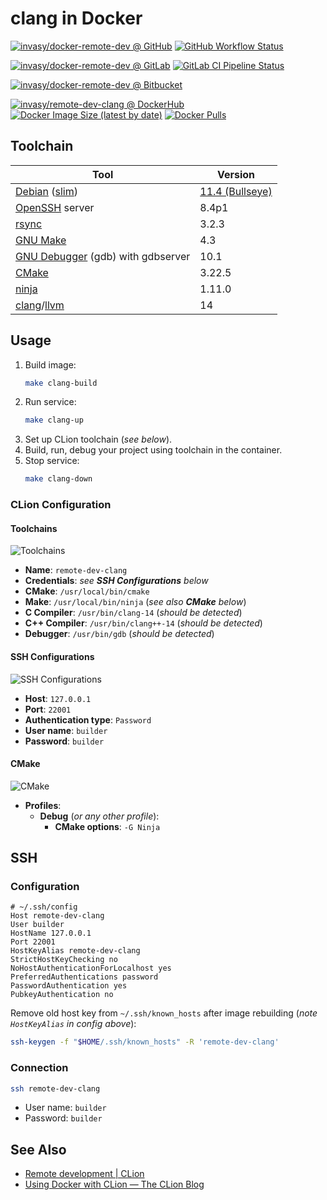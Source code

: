 # clang in Docker

[![invasy/docker-remote-dev @ GitHub][badge-github]][github]
[![GitHub Workflow Status][badge-github-wf]][github-wf]

[![invasy/docker-remote-dev @ GitLab][badge-gitlab]][gitlab]
[![GitLab CI Pipeline Status][badge-gitlab-ci]][gitlab-ci]

[![invasy/docker-remote-dev @ Bitbucket][badge-bitbucket]][bitbucket]

[![invasy/remote-dev-clang @ DockerHub][badge-dockerhub]][dockerhub]
[![Docker Image Size (latest by date)][badge-size]][dockerhub]
[![Docker Pulls][badge-pulls]][dockerhub]

## Toolchain
| Tool                                     | Version                     |
|------------------------------------------|-----------------------------|
| [Debian] ([slim])                        | [11.4 (Bullseye)][bullseye] |
| [OpenSSH] server                         | 8.4p1                       |
| [rsync]                                  | 3.2.3                       |
| [GNU Make][make]                         | 4.3                         |
| [GNU Debugger][gdb] (gdb) with gdbserver | 10.1                        |
| [CMake]                                  | 3.22.5                      |
| [ninja]                                  | 1.11.0                      |
| [clang]/[llvm]                           | 14                          |

## Usage
1. Build image:
    ```bash
    make clang-build
    ```
2. Run service:
    ```bash
    make clang-up
    ```
3. Set up CLion toolchain (_see below_).
4. Build, run, debug your project using toolchain in the container.
5. Stop service:
    ```bash
    make clang-down
    ```

### CLion Configuration
#### Toolchains
![Toolchains](../images/clion-toolchains.png "Toolchains")

- **Name**: `remote-dev-clang`
- **Credentials**: _see **SSH Configurations** below_
- **CMake**: `/usr/local/bin/cmake`
- **Make**: `/usr/local/bin/ninja` (_see also **CMake** below_)
- **C Compiler**: `/usr/bin/clang-14` (_should be detected_)
- **C++ Compiler**: `/usr/bin/clang++-14` (_should be detected_)
- **Debugger**: `/usr/bin/gdb` (_should be detected_)

#### SSH Configurations
![SSH Configurations](../images/clion-ssh.png "SSH Configurations")

- **Host**: `127.0.0.1`
- **Port**: `22001`
- **Authentication type**: `Password`
- **User name**: `builder`
- **Password**: `builder`

#### CMake
![CMake](../images/clion-cmake.png "CMake")

- **Profiles**:
  - **Debug** (_or any other profile_):
    - **CMake options**: `-G Ninja`

## SSH
### Configuration
```
# ~/.ssh/config
Host remote-dev-clang
User builder
HostName 127.0.0.1
Port 22001
HostKeyAlias remote-dev-clang
StrictHostKeyChecking no
NoHostAuthenticationForLocalhost yes
PreferredAuthentications password
PasswordAuthentication yes
PubkeyAuthentication no
```

Remove old host key from `~/.ssh/known_hosts` after image rebuilding (_note `HostKeyAlias` in config above_):
```bash
ssh-keygen -f "$HOME/.ssh/known_hosts" -R 'remote-dev-clang'
```

### Connection
```bash
ssh remote-dev-clang
```
- User name: `builder`
- Password: `builder`

## See Also
- [Remote development | CLion](https://www.jetbrains.com/help/clion/remote-development.html "Remote development | CLion")
- [Using Docker with CLion — The CLion Blog](https://blog.jetbrains.com/clion/2020/01/using-docker-with-clion/ "Using Docker with CLion — The CLion Blog")

[github]: https://github.com/invasy/docker-remote-dev "invasy/docker-remote-dev @ GitHub"
[badge-github]: https://img.shields.io/badge/GitHub-invasy%2Fdocker--remote--dev-informational?logo=github "invasy/docker-remote-dev @ GitHub"
[github-wf]: https://github.com/invasy/docker-remote-dev/actions "GitHub Workflow Status"
[badge-github-wf]: https://github.com/invasy/docker-remote-dev/actions/workflows/docker.yml/badge.svg "GitHub Workflow Status"

[gitlab]: https://gitlab.com/invasy/docker-remote-dev "invasy/docker-remote-dev @ GitLab"
[badge-gitlab]: https://img.shields.io/badge/GitLab-invasy%2Fdocker--remote--dev-informational?logo=gitlab "invasy/docker-remote-dev @ GitLab"
[gitlab-ci]: https://gitlab.com/invasy/docker-remote-dev/-/pipelines/latest "GitLab CI Pipeline Status"
[badge-gitlab-ci]: https://gitlab.com/invasy/docker-remote-dev/badges/master/pipeline.svg "GitLab CI Pipeline Status"

[bitbucket]: https://bitbucket.org/invasy/docker-remote-dev "invasy/docker-remote-dev @ Bitbucket"
[badge-bitbucket]: https://img.shields.io/badge/Bitbucket-invasy%2Fdocker--remote--dev-informational?logo=bitbucket "invasy/docker-remote-dev @ Bitbucket"

[dockerhub]: https://hub.docker.com/r/invasy/remote-dev-clang "invasy/remote-dev-clang @ Docker Hub"
[badge-dockerhub]: https://img.shields.io/badge/Docker%20Hub-invasy%2Fremote--dev--clang-informational?logo=docker "invasy/remote-dev-clang @ Docker Hub"
[badge-size]: https://img.shields.io/docker/image-size/invasy/remote-dev-clang?sort=date "Docker Image Size (latest by date)"
[badge-pulls]: https://img.shields.io/docker/pulls/invasy/remote-dev-clang "Docker Pulls"

[Debian]: https://www.debian.org/ "Debian"
[bullseye]: https://www.debian.org/releases/bullseye/amd64/release-notes/index.en.html "Debian 11.4 (Bullseye) Release Notes"
[slim]: https://hub.docker.com/_/debian "Debian — Docker Hub"
[OpenSSH]: https://www.openssh.com/ "OpenSSH"
[rsync]: https://rsync.samba.org/ "rsync"
[make]: https://www.gnu.org/software/make/ "GNU Make"
[gdb]: https://www.gnu.org/software/gdb/ "GNU Debugger"
[CMake]: https://cmake.org/ "CMake"
[ninja]: https://ninja-build.org/ "Ninja, a small build system with a focus on speed"
[clang]: https://clang.llvm.org/ "Clang: a C language family frontend for LLVM"
[llvm]: https://llvm.org/ "The LLVM Compiler Infrastructure"
